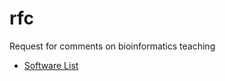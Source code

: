 # rfc
Request for comments on bioinformatics teaching

- [Software List](https://github.com/genomic-medicine-msc-bioinformatics/rfc/blob/master/tools.md)
